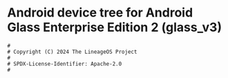 # Android device tree for Android Glass Enterprise Edition 2 (glass_v3)

```
#
# Copyright (C) 2024 The LineageOS Project
#
# SPDX-License-Identifier: Apache-2.0
#
```
